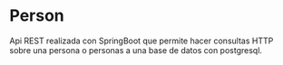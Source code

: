 # Person
Api REST realizada con SpringBoot que permite hacer consultas HTTP sobre una persona o personas a una base de datos con postgresql.
